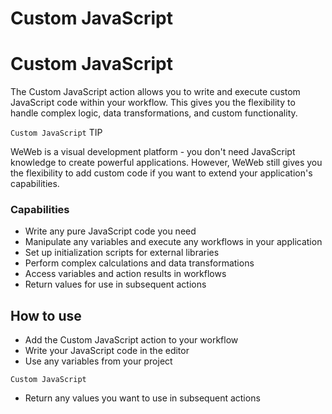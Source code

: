 # Custom JavaScript ​


# Custom JavaScript ​

The Custom JavaScript action allows you to write and execute custom JavaScript code within your workflow. This gives you the flexibility to handle complex logic, data transformations, and custom functionality.

`Custom JavaScript`
TIP

WeWeb is a visual development platform - you don't need JavaScript knowledge to create powerful applications. However, WeWeb still gives you the flexibility to add custom code if you want to extend your application's capabilities.


### Capabilities ​

- Write any pure JavaScript code you need
- Manipulate any variables and execute any workflows in your application
- Set up initialization scripts for external libraries
- Perform complex calculations and data transformations
- Access variables and action results in workflows
- Return values for use in subsequent actions


## How to use ​

- Add the Custom JavaScript action to your workflow
- Write your JavaScript code in the editor
- Use any variables from your project

`Custom JavaScript`


- Return any values you want to use in subsequent actions



